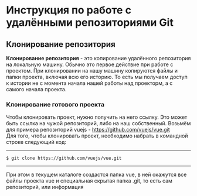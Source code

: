 # Инструкция по работе с удалёнными репозиториями Git
## Клонирование репозитория
**Клонирование репозитория** - это копирование удалённого репозитория на локальную машину. Обычно это первое действие при работе с проектом. При клонировании на нашу машину копируются файлы и папки проекта, включая всю его историю. То есть мы получаем доступ к истории не с момента начала нашей работы над проекторм, а с самого начала проекта.
### Клонирование готового проекта
Чтобы клонировать проект, нужно получить на него ссылку. Это может быть ссылка на чужой репозиторий, либо на наш собственный. Возьмём для примера репозиторий vuejs - https://github.com/vuejs/vue.git
<br>Для того, чтобы клонировать проект, необходимо набрать в командной строке следующий код:
***
    $ git clone https://github.com/vuejs/vue.git
***
При этом в текущем каталоге создастся папка vue, в ней окажутся все файлы проекта vue и специальная скрытая папка .git, то есть сам репозиторий, или информация 
